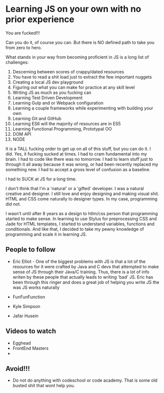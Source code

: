 ---
---

# Learning JS on your own with no prior experience
You are fucked!!!

Can you do it, of course you can. But there is NO defined path to take you from zero to hero.

What stands in your way from becoming proficient in JS is a long list of challenges:

1. Descerning between scores of crappy/dated resources
1. You have to read a shit load just to extract the few important nuggets
1. Creating a local JS dev playground
1. Figuring out what you can make for practice at any skill level
1. Writing JS as much as you fucking can
1. Learning Test Driven Development
1. Learning Gulp and or Webpack configuration
1. Learning a couple frameworks while experimenting with building your own
1. Learning Git and GitHub
1. Learning ES6 will the majority of resources are in ES5
1. Learning Functional Programming, Prototypal OO
1. DOM API
1. NODE


It is a TALL fucking order to get up on all of this stuff, but you can do it. I did. Yes, it fucking sucked at times. I had to cram fundamental into my brain. I had to code like there was no tomorrow. I had to learn stuff just to through it all away because it was wrong, or had been recently replaced my something new. I had to accept a gross level of confusion as a baseline.

I had to SUCK at JS for a long time.

I don't think that I'm a 'natural' or a 'gifted' developer. I was a natural creative and designer. I still love and enjoy designing and making visual shit. HTML and CSS come naturally to designer types. In my case, programming did not.

I wasn't until after 8 years as a design to htlm/css person that programming started to make sense. In learning to use Stylus for preprocessing CSS and Jade for HTML templates, I started to understand variables, functions and conditionals. And like that, I decided to take my pewny knowledge of programming and scale it in learning JS.


## People to follow

- Eric Elliot - One of the biggest problems with JS is that a lot of the resources for it were crafted by Java and C devs that attempted to make sense of JS through their Java/C training. Thus, there is a lot of info writen by these people that actually leads to writing 'bad' JS. Eric has been through this ringer and does a great job of helping you write JS the was JS works naturally

- FunFunFunction
- Kyle Simpson
- Jafar Husein

## Videos to watch

- Egghead
- FrontEnd Masters
- 


## Avoid!!!
- Do not do anything with codeschool or code academy. That is some old busted shit that wont help you.
